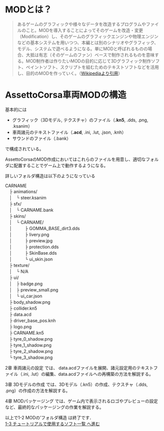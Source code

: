 # MODとは？
>あるゲームのグラフィックや様々なデータを改造するプログラムやファイルのこと。MODを導入することによってそのゲームを改造・変更（Modification）し、そのゲームのグラフィックエンジンや物理エンジンなどの基本システムを用いつつ、本編とは別のシナリオやグラフィック、モデル、システムで遊べるようになる。単にMODと呼ばれるものの場合、大抵は有志（そのゲームのファン）ベースで制作されるものを意味する。MOD制作者は作りたいMODの目的に応じて3Dグラフィック制作ソフト、ペイントソフト、スクリプトを組むためのテキストソフトなどを活用し、目的のMODを作っていく。（[Wikipediaより引用](https://ja.wikipedia.org/wiki/Mod_(%E3%82%B3%E3%83%B3%E3%83%94%E3%83%A5%E3%83%BC%E3%82%BF%E3%82%B2%E3%83%BC%E3%83%A0))）

# AssettoCorsa車両MODの構造
基本的には  
- グラフィック（3Dモデル, テクスチャ）のファイル（**.kn5**, .dds, .png, .ksanim）  
- 車両諸元のテキストファイル（**.acd**, .ini, .lut, .json, .knh）  
- サウンドのファイル（.bank）   

で構成されている。  

AssettoCorsaのMOD作成においてはこれらのファイルを用意し、適切なフォルダに配置することでゲーム上で動作するようになる。

詳しいフォルダ構造は以下のようになっている

CARNAME   
　├ animations/  
　│　└ steer.ksanim  
　├ sfx/  
　│　└ CARNAME.bank  
　├ skins/  
　│　└ CARNAME/  
　│　　　├ GOMMA_BASE_dirt3.dds  
　│　　　├ livery.png  
　│　　　├ preview.jpg  
　│　　　├ protection.dds  
　│　　　├ SkinBase.dds   
　│　　　└ ui_skin.json  
　├ texture/  
　│　└ N/A   
　├ ui/  
　│　├ badge.png  
　│　├ preview_small.png  
　│　└ ui_car.json  
　├ body_shadow.png  
　├ collider.kn5  
　├ data.acd  
　├ driver_base_pos.knh    
　├ logo.png  
　├ CARNAME.kn5  
　├ tyre_0_shadow.png  
　├ tyre_1_shadow.png  
　├ tyre_2_shadow.png  
　└ tyre_3_shadow.png  
 
2章 車両諸元の設定 では、 data.acdファイルを展開、諸元設定用のテキストファイル（.ini, .lut）の編集、data.acdファイルへの再構築の方法を解説する。  

3章 3Dモデルの作成 では、3Dモデル（.kn5）の作成、テクスチャ（.dds, .png）の作成の方法を解説する。  

4章 MODパッケージング では、ゲーム内で表示されるロゴやプレビューの設定など、最終的なパッケージングの作業を解説する。

以上で1-2 MODの’フォルダ構造 は終了です．  
[1-3 チュートリアルで使用するソフト一覧 へ進む](https://github.com/JSAE-ARCHIVES/MOD-Tutorial/blob/main/1%E7%AB%A0%20%E3%81%AF%E3%81%98%E3%82%81%E3%81%AB/1-3%20%E3%83%81%E3%83%A5%E3%83%BC%E3%83%88%E3%83%AA%E3%82%A2%E3%83%AB%E3%81%A7%E4%BD%BF%E7%94%A8%E3%81%99%E3%82%8B%E3%82%BD%E3%83%95%E3%83%88%E4%B8%80%E8%A6%A7.md)
